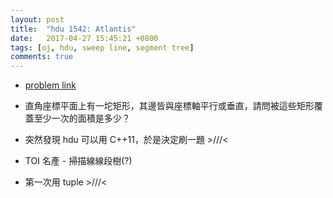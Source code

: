 ```yaml
---
layout: post
title:  "hdu 1542: Atlantis"
date:   2017-04-27 15:45:21 +0800
tags: [oj, hdu, sweep line, segment tree]
comments: true
---
```

*   [problem link](http://acm.hdu.edu.cn/showproblem.php?pid=1542)  
*   直角座標平面上有一坨矩形，其邊皆與座標軸平行或垂直，請問被這些矩形覆蓋至少一次的面積是多少？

*   突然發現 hdu 可以用 C++11，於是決定刷一題 \>///<
*   TOI 名產 - 掃描線線段樹(?)
*   第一次用 tuple \>///<
<script src="https://gist-it.appspot.com/https://github.com/prprprpony/oj/blob/master/hdu/1542.cpp"></script>

